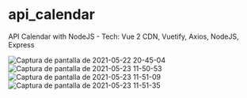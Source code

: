# api_calendar
API Calendar with NodeJS - Tech: Vue 2 CDN, Vuetify, Axios, NodeJS, Express 

![Captura de pantalla de 2021-05-22 20-45-04](https://user-images.githubusercontent.com/53159393/119243597-a07f5d00-bb3e-11eb-9e34-f4e2bb220933.png)
![Captura de pantalla de 2021-05-23 11-50-53](https://user-images.githubusercontent.com/53159393/119265471-470a4300-bbbd-11eb-9d3a-c6326bf0a8e5.png)
![Captura de pantalla de 2021-05-23 11-51-09](https://user-images.githubusercontent.com/53159393/119265480-4d98ba80-bbbd-11eb-8c4e-2e232f4dbb90.png)
![Captura de pantalla de 2021-05-23 11-51-35](https://user-images.githubusercontent.com/53159393/119265483-512c4180-bbbd-11eb-8a9c-9cbcdcc6c90e.png)
